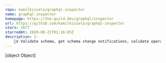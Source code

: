```yaml
---
repo: kamilkisiela/graphql-inspector
name: graphql-inspector
homepage: https://the-guild.dev/graphql/inspector
url: https://github.com/kamilkisiela/graphql-inspector
stars: 1677
starredAt: 2020-08-21T01:16:05Z
description: |-
    🕵️‍♀️ Validate schema, get schema change notifications, validate operations, find breaking changes, look for similar types, schema coverage
---
```


[object Object]
